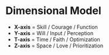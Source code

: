 # Dimensional Model

- **X-axis** = Skill / Courage / Function
- **Y-axis** = Will / Input / Perception
- **T-axis** = Time / Faith / Optimization
- **Z-axis** = Space / Love / Prioritization